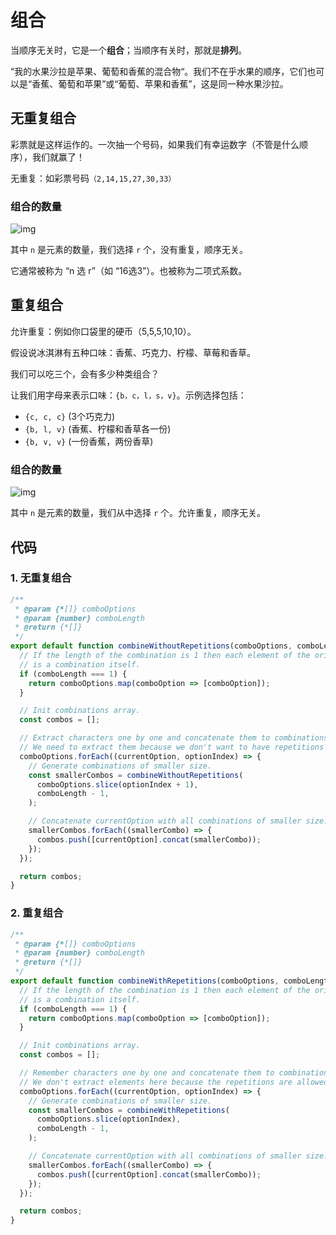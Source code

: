 # 组合

当顺序无关时，它是一个**组合**；当顺序有关时，那就是**排列**。

“我的水果沙拉是苹果、葡萄和香蕉的混合物“。我们不在乎水果的顺序，它们也可以是“香蕉、葡萄和苹果”或“葡萄、苹果和香蕉”，这是同一种水果沙拉。

## 无重复组合

彩票就是这样运作的。一次抽一个号码，如果我们有幸运数字（不管是什么顺序），我们就赢了！

无重复：如彩票号码`（2,14,15,27,30,33）`

### 组合的数量

![img](http://img.90paw.com/AngusYang9/2020-07-08%2016-19-45.png)

其中 `n` 是元素的数量，我们选择 `r` 个，没有重复，顺序无关。

它通常被称为 “n 选 r”（如 “16选3”）。也被称为二项式系数。

## 重复组合

允许重复：例如你口袋里的硬币（5,5,5,10,10）。

假设说冰淇淋有五种口味：香蕉、巧克力、柠檬、草莓和香草。

我们可以吃三个，会有多少种类组合？

让我们用字母来表示口味：`{b，c，l，s，v}`。示例选择包括：

- `{c, c, c}` (3个巧克力)
- `{b, l, v}` (香蕉、柠檬和香草各一份)
- `{b, v, v}` (一份香蕉，两份香草)

### 组合的数量

![img](http://img.90paw.com/AngusYang9/2020-07-08%2016-33-41.png)

其中 `n` 是元素的数量，我们从中选择 `r` 个。允许重复，顺序无关。

## 代码

### 1. 无重复组合

```javascript
/**
 * @param {*[]} comboOptions
 * @param {number} comboLength
 * @return {*[]}
 */
export default function combineWithoutRepetitions(comboOptions, comboLength) {
  // If the length of the combination is 1 then each element of the original array
  // is a combination itself.
  if (comboLength === 1) {
    return comboOptions.map(comboOption => [comboOption]);
  }

  // Init combinations array.
  const combos = [];

  // Extract characters one by one and concatenate them to combinations of smaller lengths.
  // We need to extract them because we don't want to have repetitions after concatenation.
  comboOptions.forEach((currentOption, optionIndex) => {
    // Generate combinations of smaller size.
    const smallerCombos = combineWithoutRepetitions(
      comboOptions.slice(optionIndex + 1),
      comboLength - 1,
    );

    // Concatenate currentOption with all combinations of smaller size.
    smallerCombos.forEach((smallerCombo) => {
      combos.push([currentOption].concat(smallerCombo));
    });
  });

  return combos;
}
```

### 2. 重复组合

```javascript
/**
 * @param {*[]} comboOptions
 * @param {number} comboLength
 * @return {*[]}
 */
export default function combineWithRepetitions(comboOptions, comboLength) {
  // If the length of the combination is 1 then each element of the original array
  // is a combination itself.
  if (comboLength === 1) {
    return comboOptions.map(comboOption => [comboOption]);
  }

  // Init combinations array.
  const combos = [];

  // Remember characters one by one and concatenate them to combinations of smaller lengths.
  // We don't extract elements here because the repetitions are allowed.
  comboOptions.forEach((currentOption, optionIndex) => {
    // Generate combinations of smaller size.
    const smallerCombos = combineWithRepetitions(
      comboOptions.slice(optionIndex),
      comboLength - 1,
    );

    // Concatenate currentOption with all combinations of smaller size.
    smallerCombos.forEach((smallerCombo) => {
      combos.push([currentOption].concat(smallerCombo));
    });
  });

  return combos;
}
```

